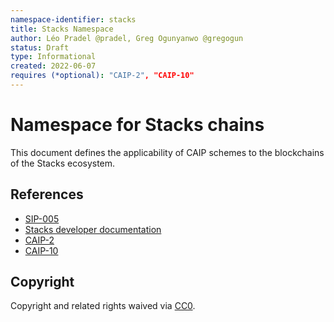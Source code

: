 ```yaml
---
namespace-identifier: stacks
title: Stacks Namespace
author: Léo Pradel @pradel, Greg Ogunyanwo @gregogun
status: Draft
type: Informational
created: 2022-06-07
requires (*optional): "CAIP-2", "CAIP-10"
---
```


# Namespace for Stacks chains

This document defines the applicability of CAIP schemes to the blockchains of
the Stacks ecosystem.

## References

- [SIP-005][]
- [Stacks developer documentation][]
- [CAIP-2][]
- [CAIP-10][]

[SIP-005]: https://github.com/stacksgov/sips/blob/main/sips/sip-005/sip-005-blocks-and-transactions.md
[Stacks developer documentation]: https://docs.stacks.co/
[CAIP-2]: https://github.com/chainagnostic/caips/blob/master/caips/caip-2.md
[CAIP-10]: https://github.com/chainagnostic/caips/blob/master/caips/caip-10.md

## Copyright

Copyright and related rights waived via [CC0](https://creativecommons.org/publicdomain/zero/1.0/).
